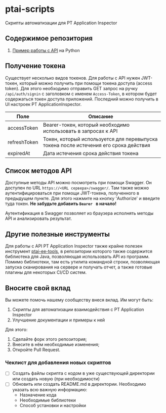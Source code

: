 # ptai-scripts
Скрипты автоматизации для PT Application Inspector

## Содержимое репозитория

1. [Пример работы с API](python-examples/auth.py) на Python

## Получение токена

Существует несколько видов токенов. Для работы с API нужен JWT-токен, который
можно получить при помощи токена доступа (access token). Для этого необходимо отправить GET запрос
на ручку `/api/auth/signin` с заголовком с именем `Access-Token`, в котором будет содержаться токен доступа приложений.
Последний можно получить в UI настроек PT ApplicationInspector.


| Поле         | Описание                                                                              |
|--------------|---------------------------------------------------------------------------------------|
| accessToken  | Bearer-токен, который необходимо использовать в запросах к API                        |
| refreshToken | Токен, который используется для перевыпуска токена после истечения его срока действия |
| expiredAt    | Дата истечения срока действия токена                                                  |

## Список методов API

Доступные методы API можно посмотреть при помощи Swagger. Он доступен по URL `https://<URL сервера>/swagger/`. Там 
также можно аутентифицироваться при помощи JWT-токена, полученного в предыдущем пункте. Для этого нажмите на кнопку
'Authorize' и введите туда токен. **Не забудьте добавить `Bearer ` в начало!**

Аутентификация в Swagger позволяет из браузера исполнять методы API и анализировать результат.

## Другие полезные инструменты

Для работы с API PT Application Inspector также крайне полезен инструмент 
[ptai-ee-tools](https://github.com/POSIdev-community/ptai-ee-tools), в репозитории которого также содержится
библиотека для Java, позволяющая использовать API из программ. Помимо библиотеки, там есть утилита командной
строки, позволяющая запуска сканирования на сервере и получать отчет, а также готовые плагины для некоторых CI/CD 
систем.

## Вносите свой вклад

Вы можете помочь нашему сообществу внеся вклад. Им могут быть:

1. Скрипты для автоматизации взаимодействия с PT Application Inspector
2. Улучшение документации и примеры к ней

Для этого:
1. Сделайте форк этого репозитория;
2. Внесите в нём необходимые изменения;
3. Откройте Pull Request.


### Чеклист для добавления новых скриптов

- [ ] Создать файлы скрипта с кодом в уже существующей директории или создать новую (при необходимости)
- [ ] Обновить или создать README.md в директории. Необходимо указать всю важную информацию:
    - Назначение кода
    - Необходимые библиотеки
    - Способ установки и настройки
